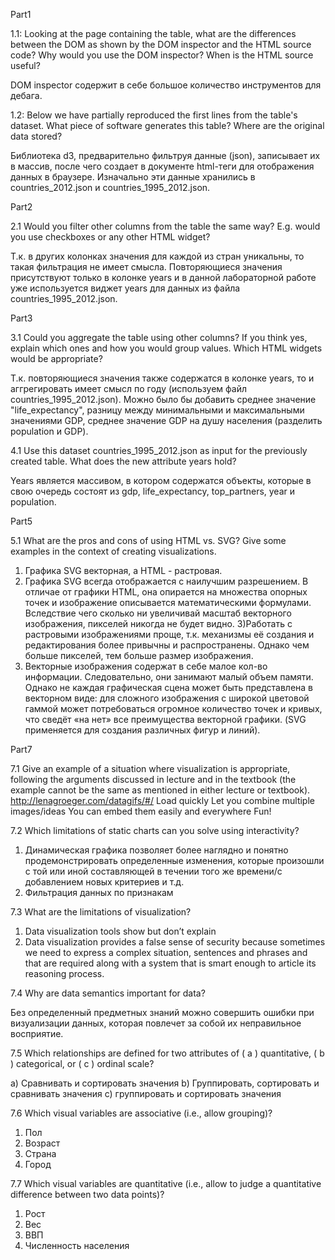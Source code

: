 Part1

 1.1: Looking at the page containing the table, what are the differences between the DOM as shown by the DOM inspector and the HTML source code? Why would you use the DOM inspector? When is the HTML source useful?

DOM inspector содержит в себе большое количество инструментов для дебага.

1.2: Below we have partially reproduced the first lines from the table's dataset. What piece of software generates this table? Where are the original data stored?

Библиотека d3, предварительно фильтруя данные (json), записывает их в массив, после чего создает в документе html-теги для отображения данных в браузере.
Изначально эти данные хранились в countries_2012.json и countries_1995_2012.json.

Part2

2.1 Would you filter other columns from the table the same way? E.g. would you use checkboxes or any other HTML widget?

Т.к. в других колонках значения для каждой из стран уникальны, то такая фильтрация не имеет смысла. Повторяющиеся значения присутствуют только в колонке years и в данной лабораторной работе уже используется виджет years для данных из файла countries_1995_2012.json.

Part3

3.1 Could you aggregate the table using other columns? If you think yes, explain which ones and how you would group values. Which HTML widgets would be appropriate?

Т.к. повторяющиеся значения также содержатся в колонке years, то и аггрегировать имеет смысл по году (используем файл countries_1995_2012.json).
Можно было бы добавить среднее значение "life_expectancy", разницу между минимальными и максимальными значениями GDP, среднее значение GDP на душу населения (разделить population и GDP).

4.1 Use this dataset countries_1995_2012.json as input for the previously created table. What does the new attribute years hold?

Years является массивом, в котором содержатся объекты, которые в свою очередь состоят из gdp, life_expectancy, top_partners, year и population.

Part5

5.1 What are the pros and cons of using HTML vs. SVG? Give some examples in the context of creating visualizations.

1) Графика SVG  векторная, а HTML - растровая.
2) Графика SVG всегда отображается с наилучшим разрешением. В отличае от графики HTML, она опирается на множества опорных точек и изображение описывается математическими формулами. Вследствие чего сколько ни увеличивай масштаб векторного изображения, пикселей никогда не будет видно.
3)Работать с растровыми изображениями проще, т.к. механизмы её создания и редактирования более привычны и распространены. Однако чем больше пикселей, тем больше размер изображения.
4) Векторные изображения содержат в себе малое кол-во информации. Следовательно, они занимают малый объем памяти. Однако не каждая графическая сцена может быть представлена в векторном виде: для сложного изображения с широкой цветовой гаммой может потребоваться огромное количество точек и кривых, что сведёт «на нет» все преимущества векторной графики. (SVG применяется для создания различных фигур и линий).

Part7

7.1 Give an example of a situation where visualization is appropriate, following the arguments discussed in lecture and in the textbook (the example cannot be the same as mentioned in either lecture or textbook).
http://lenagroeger.com/datagifs/#/
Load quickly
Let you combine multiple images/ideas
You can embed them easily and everywhere
Fun!

7.2 Which limitations of static charts can you solve using interactivity?

1) Динамическая графика позволяет более наглядно и понятно продемонстрировать определенные изменения, которые произошли с той или иной составляющей в течении того же времени/с добавлением новых критериев и т.д.
2) Фильтрация данных по признакам

7.3 What are the limitations of visualization?

1) Data visualization tools show but don’t explain
2) Data visualization provides a false sense of security because sometimes we need to express a complex situation, sentences and phrases and that are required along with a system that is smart enough to article its reasoning process.

7.4 Why are data semantics important for data?

Без определенный предметных знаний можно совершить ошибки при визуализации данных, которая повлечет за собой их неправильное восприятие.

7.5 Which relationships are defined for two attributes of ( a ) quantitative, ( b ) categorical, or ( c ) ordinal scale?

a) Сравнивать и сортировать значения
b) Группировать, сортировать и сравнивать значения
c) группировать и сортировать значения

7.6 Which visual variables are associative (i.e., allow grouping)?

1) Пол
2) Возраст
3) Страна
4) Город

7.7 Which visual variables are quantitative (i.e., allow to judge a quantitative difference between two data points)?

1) Рост
2) Вес
3) ВВП
4) Численность населения
